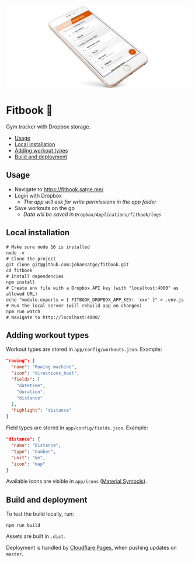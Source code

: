 ![logo](logo.png)

# Fitbook 🏅

Gym tracker with Dropbox storage.

* [Usage](#usage)
* [Local installation](#local-installation)
* [Adding workout types](#adding-workout-types)
* [Build and deployment](#build-and-deployment)

## Usage

- Navigate to https://fitbook.satge.me/
- Login with Dropbox
  - _The app will ask for write permissions in the app folder_
- Save workouts on the go
  - _Data will be saved in `Dropbox/Applications/fitbook/logs`_

## Local installation

```shell
# Make sure node 16 is installed
node -v
# Clone the project
git clone git@github.com:johansatge/fitbook.git
cd fitbook
# Install dependencies
npm install
# Create env file with a Dropbox API key (with "localhost:4000" as allowed URL)
echo "module.exports = { FITBOOK_DROPBOX_APP_KEY: 'xxx' }" > .env.js
# Run the local server (will rebuild app on changes)
npm run watch
# Navigate to http://localhost:4000/
```

## Adding workout types

Workout types are stored in `app/config/workouts.json`. Example:

```json
"rowing": {
  "name": "Rowing machine",
  "icon": "directions_boat",
  "fields": [
    "datetime",
    "duration",
    "distance"
  ],
  "highlight": "distance"
}
```

Field types are stored in `app/config/fields.json`. Example:

```json
"distance": {
  "name": "Distance",
  "type": "number",
  "unit": "km",
  "icon": "map"
}
```

Available icons are visible in `app/icons` ([Material Symbols](https://fonts.google.com/icons)).

## Build and deployment

To test the build locally, run:

```shell
npm run build
```

Assets are built in `.dist`.

Deployment is handled by [Cloudflare Pages](https://pages.cloudflare.com/), when pushing updates on `master`.
